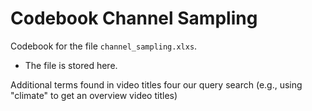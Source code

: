 # Codebook Channel Sampling

Codebook for the file `channel_sampling.xlxs`. 

- The file is stored here.


Additional terms found in video titles four our query search (e.g., using "climate" to get an overview video titles)